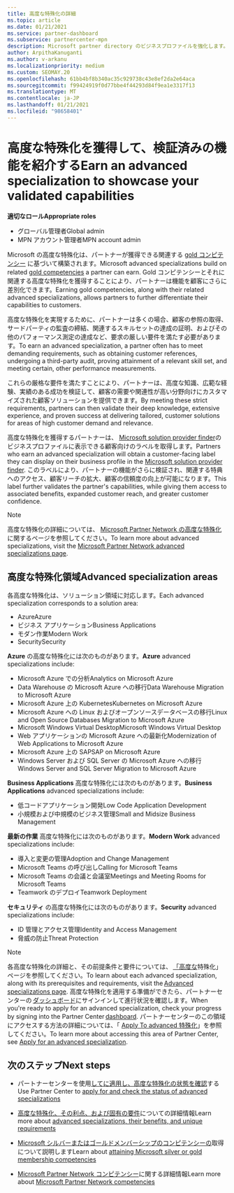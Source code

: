 ```yaml
---
title: 高度な特殊化の詳細
ms.topic: article
ms.date: 01/21/2021
ms.service: partner-dashboard
ms.subservice: partnercenter-mpn
description: Microsoft partner directory のビジネスプロファイルを強化します。 既存の Gold およびシルバーコンピテンシーと共に実現できる高度な特殊化について説明します。
author: ArpithaKanuganti
ms.author: v-arkanu
ms.localizationpriority: medium
ms.custom: SEOMAY.20
ms.openlocfilehash: 61bb4bf8b340ac35c929738c43e8ef2da2e64aca
ms.sourcegitcommit: f99424919f0d77bbe4f44293d84f9ea1e3317f13
ms.translationtype: MT
ms.contentlocale: ja-JP
ms.lasthandoff: 01/21/2021
ms.locfileid: "98658401"
---
```

# <a name="earn-an-advanced-specialization-to-showcase-your-validated-capabilities"></a><span data-ttu-id="15b61-104">高度な特殊化を獲得して、検証済みの機能を紹介する</span><span class="sxs-lookup"><span data-stu-id="15b61-104">Earn an advanced specialization to showcase your validated capabilities</span></span>

<span data-ttu-id="15b61-105">**適切なロール**</span><span class="sxs-lookup"><span data-stu-id="15b61-105">**Appropriate roles**</span></span>

- <span data-ttu-id="15b61-106">グローバル管理者</span><span class="sxs-lookup"><span data-stu-id="15b61-106">Global admin</span></span>
- <span data-ttu-id="15b61-107">MPN アカウント管理者</span><span class="sxs-lookup"><span data-stu-id="15b61-107">MPN account admin</span></span>

<span data-ttu-id="15b61-108">Microsoft の高度な特殊化は、パートナーが獲得できる関連する [gold コンピテンシー](learn-about-competencies.md) に基づいて構築されます。</span><span class="sxs-lookup"><span data-stu-id="15b61-108">Microsoft advanced specializations build on related [gold competencies](learn-about-competencies.md) a partner can earn.</span></span> <span data-ttu-id="15b61-109">Gold コンピテンシーとそれに関連する高度な特殊化を獲得することにより、パートナーは機能を顧客にさらに差別化できます。</span><span class="sxs-lookup"><span data-stu-id="15b61-109">Earning gold competencies, along with their related advanced specializations, allows partners to further differentiate their capabilities to customers.</span></span>

<span data-ttu-id="15b61-110">高度な特殊化を実現するために、パートナーは多くの場合、顧客の参照の取得、サードパーティの監査の締結、関連するスキルセットの達成の証明、およびその他のパフォーマンス測定の達成など、要求の厳しい要件を満たす必要があります。</span><span class="sxs-lookup"><span data-stu-id="15b61-110">To earn an advanced specialization, a partner often has to meet demanding requirements, such as obtaining customer references, undergoing a third-party audit, proving attainment of a relevant skill set, and meeting certain, other performance measurements.</span></span>

<span data-ttu-id="15b61-111">これらの厳格な要件を満たすことにより、パートナーは、高度な知識、広範な経験、実績のある成功を検証して、顧客の需要や関連性が高い分野向けにカスタマイズされた顧客ソリューションを提供できます。</span><span class="sxs-lookup"><span data-stu-id="15b61-111">By meeting these strict requirements, partners can then validate their deep knowledge, extensive experience, and proven success at delivering tailored, customer solutions for areas of high customer demand and relevance.</span></span>

<span data-ttu-id="15b61-112">高度な特殊化を獲得するパートナーは、 [Microsoft solution provider finder](https://www.microsoft.com/solution-providers/home)のビジネスプロファイルに表示できる顧客向けのラベルを取得します。</span><span class="sxs-lookup"><span data-stu-id="15b61-112">Partners who earn an advanced specialization will obtain a customer-facing label they can display on their business profile in the [Microsoft solution provider finder](https://www.microsoft.com/solution-providers/home).</span></span> <span data-ttu-id="15b61-113">このラベルにより、パートナーの機能がさらに検証され、関連する特典へのアクセス、顧客リーチの拡大、顧客の信頼度の向上が可能になります。</span><span class="sxs-lookup"><span data-stu-id="15b61-113">This label further validates the partner's capabilities, while giving them access to associated benefits, expanded customer reach, and greater customer confidence.</span></span>

> [!NOTE]
> <span data-ttu-id="15b61-114">高度な特殊化の詳細については、 [Microsoft Partner Network の高度な特殊化](https://partner.microsoft.com/membership/advanced-specialization)に関するページを参照してください。</span><span class="sxs-lookup"><span data-stu-id="15b61-114">To learn more about advanced specializations, visit the [Microsoft Partner Network advanced specializations page](https://partner.microsoft.com/membership/advanced-specialization).</span></span>

## <a name="advanced-specialization-areas"></a><span data-ttu-id="15b61-115">高度な特殊化領域</span><span class="sxs-lookup"><span data-stu-id="15b61-115">Advanced specialization areas</span></span>

<span data-ttu-id="15b61-116">各高度な特殊化は、ソリューション領域に対応します。</span><span class="sxs-lookup"><span data-stu-id="15b61-116">Each advanced specialization corresponds to a solution area:</span></span>

- <span data-ttu-id="15b61-117">Azure</span><span class="sxs-lookup"><span data-stu-id="15b61-117">Azure</span></span>
- <span data-ttu-id="15b61-118">ビジネス アプリケーション</span><span class="sxs-lookup"><span data-stu-id="15b61-118">Business Applications</span></span>
- <span data-ttu-id="15b61-119">モダン作業</span><span class="sxs-lookup"><span data-stu-id="15b61-119">Modern Work</span></span>
- <span data-ttu-id="15b61-120">Security</span><span class="sxs-lookup"><span data-stu-id="15b61-120">Security</span></span>

<span data-ttu-id="15b61-121">**Azure** の高度な特殊化には次のものがあります。</span><span class="sxs-lookup"><span data-stu-id="15b61-121">**Azure** advanced specializations include:</span></span>

- <span data-ttu-id="15b61-122">Microsoft Azure での分析</span><span class="sxs-lookup"><span data-stu-id="15b61-122">Analytics on Microsoft Azure</span></span>
- <span data-ttu-id="15b61-123">Data Warehouse の Microsoft Azure への移行</span><span class="sxs-lookup"><span data-stu-id="15b61-123">Data Warehouse Migration to Microsoft Azure</span></span>
- <span data-ttu-id="15b61-124">Microsoft Azure 上の Kubernetes</span><span class="sxs-lookup"><span data-stu-id="15b61-124">Kubernetes on Microsoft Azure</span></span>
- <span data-ttu-id="15b61-125">Microsoft Azure への Linux およびオープンソースデータベースの移行</span><span class="sxs-lookup"><span data-stu-id="15b61-125">Linux and Open Source Databases Migration to Microsoft Azure</span></span>
- <span data-ttu-id="15b61-126">Microsoft Windows Virtual Desktop</span><span class="sxs-lookup"><span data-stu-id="15b61-126">Microsoft Windows Virtual Desktop</span></span>
- <span data-ttu-id="15b61-127">Web アプリケーションの Microsoft Azure への最新化</span><span class="sxs-lookup"><span data-stu-id="15b61-127">Modernization of Web Applications to Microsoft Azure</span></span>
- <span data-ttu-id="15b61-128">Microsoft Azure 上の SAP</span><span class="sxs-lookup"><span data-stu-id="15b61-128">SAP on Microsoft Azure</span></span>
- <span data-ttu-id="15b61-129">Windows Server および SQL Server の Microsoft Azure への移行</span><span class="sxs-lookup"><span data-stu-id="15b61-129">Windows Server and SQL Server Migration to Microsoft Azure</span></span>

<span data-ttu-id="15b61-130">**Business Applications** 高度な特殊化には次のものがあります。</span><span class="sxs-lookup"><span data-stu-id="15b61-130">**Business Applications** advanced specializations include:</span></span>

- <span data-ttu-id="15b61-131">低コードアプリケーション開発</span><span class="sxs-lookup"><span data-stu-id="15b61-131">Low Code Application Development</span></span>
- <span data-ttu-id="15b61-132">小規模および中規模のビジネス管理</span><span class="sxs-lookup"><span data-stu-id="15b61-132">Small and Midsize Business Management</span></span>

<span data-ttu-id="15b61-133">**最新の作業** 高度な特殊化には次のものがあります。</span><span class="sxs-lookup"><span data-stu-id="15b61-133">**Modern Work** advanced specializations include:</span></span>

- <span data-ttu-id="15b61-134">導入と変更の管理</span><span class="sxs-lookup"><span data-stu-id="15b61-134">Adoption and Change Management</span></span>
- <span data-ttu-id="15b61-135">Microsoft Teams の呼び出し</span><span class="sxs-lookup"><span data-stu-id="15b61-135">Calling for Microsoft Teams</span></span>
- <span data-ttu-id="15b61-136">Microsoft Teams の会議と会議室</span><span class="sxs-lookup"><span data-stu-id="15b61-136">Meetings and Meeting Rooms for Microsoft Teams</span></span>
- <span data-ttu-id="15b61-137">Teamwork のデプロイ</span><span class="sxs-lookup"><span data-stu-id="15b61-137">Teamwork Deployment</span></span>

<span data-ttu-id="15b61-138">**セキュリティ** の高度な特殊化には次のものがあります。</span><span class="sxs-lookup"><span data-stu-id="15b61-138">**Security** advanced specializations include:</span></span>

- <span data-ttu-id="15b61-139">ID 管理とアクセス管理</span><span class="sxs-lookup"><span data-stu-id="15b61-139">Identity and Access Management</span></span>
- <span data-ttu-id="15b61-140">脅威の防止</span><span class="sxs-lookup"><span data-stu-id="15b61-140">Threat Protection</span></span>

> [!NOTE]
> <span data-ttu-id="15b61-141">各高度な特殊化の詳細と、その前提条件と要件については、 [「高度な](https://partner.microsoft.com/membership/advanced-specialization)特殊化」ページを参照してください。</span><span class="sxs-lookup"><span data-stu-id="15b61-141">To learn about each advanced specialization, along with its prerequisites and requirements, visit the [Advanced specializations page](https://partner.microsoft.com/membership/advanced-specialization).</span></span> <span data-ttu-id="15b61-142">高度な特殊化を適用する準備ができたら、パートナーセンターの [ダッシュボード](https://partner.microsoft.com/dashboard)にサインインして進行状況を確認します。</span><span class="sxs-lookup"><span data-stu-id="15b61-142">When you're ready to apply for an advanced specialization, check your progress by signing into the Partner Center [dashboard](https://partner.microsoft.com/dashboard).</span></span> <span data-ttu-id="15b61-143">パートナーセンターのこの領域にアクセスする方法の詳細については、「 [Apply To advanced 特殊化](advanced-specializations-apply.md)」を参照してください。</span><span class="sxs-lookup"><span data-stu-id="15b61-143">To learn more about accessing this area of Partner Center, see [Apply for an advanced specialization](advanced-specializations-apply.md).</span></span>

## <a name="next-steps"></a><span data-ttu-id="15b61-144">次のステップ</span><span class="sxs-lookup"><span data-stu-id="15b61-144">Next steps</span></span>

- <span data-ttu-id="15b61-145">パートナーセンターを使用[してに適用し、高度な特殊化の状態を確認](advanced-specializations-apply.md)する</span><span class="sxs-lookup"><span data-stu-id="15b61-145">Use Partner Center to [apply for and check the status of advanced specializations](advanced-specializations-apply.md)</span></span>

- <span data-ttu-id="15b61-146">[高度な特殊化、その利点、および固有の要件](https://partner.microsoft.com/membership/advanced-specialization)についての詳細情報</span><span class="sxs-lookup"><span data-stu-id="15b61-146">Learn more about [advanced specializations, their benefits, and unique requirements](https://partner.microsoft.com/membership/advanced-specialization)</span></span>

- <span data-ttu-id="15b61-147">[Microsoft シルバーまたはゴールドメンバーシップのコンピテンシーの](learn-about-competencies.md)取得について説明します</span><span class="sxs-lookup"><span data-stu-id="15b61-147">Learn about [attaining Microsoft silver or gold membership competencies](learn-about-competencies.md)</span></span>

- <span data-ttu-id="15b61-148">[Microsoft Partner Network コンピテンシー](https://partner.microsoft.com/membership/competencies)に関する詳細情報</span><span class="sxs-lookup"><span data-stu-id="15b61-148">Learn more about [Microsoft Partner Network competencies](https://partner.microsoft.com/membership/competencies)</span></span>